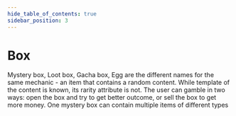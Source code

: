 ```yaml
---
hide_table_of_contents: true
sidebar_position: 3
---
```


# Box

Mystery box, Loot box, Gacha box, Egg are the different names for the same mechanic - an item that contains a random
content. While template of the content is known, its rarity attribute is not. The user can gamble in two ways: open
the box and try to get better outcome, or sell the box to get more money. One mystery box can contain multiple
items of different types
